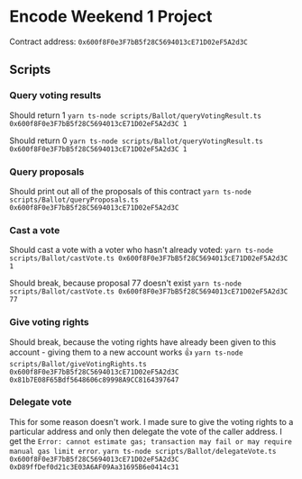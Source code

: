 # Encode Weekend 1 Project

Contract address: `0x600f8F0e3F7bB5f28C5694013cE71D02eF5A2d3C`

## Scripts

### Query voting results

Should return 1
`yarn ts-node scripts/Ballot/queryVotingResult.ts 0x600f8F0e3F7bB5f28C5694013cE71D02eF5A2d3C 1`

Should return 0
`yarn ts-node scripts/Ballot/queryVotingResult.ts 0x600f8F0e3F7bB5f28C5694013cE71D02eF5A2d3C 1`

### Query proposals

Should print out all of the proposals of this contract
`yarn ts-node scripts/Ballot/queryProposals.ts 0x600f8F0e3F7bB5f28C5694013cE71D02eF5A2d3C`

### Cast a vote

Should cast a vote with a voter who hasn't already voted:
`yarn ts-node scripts/Ballot/castVote.ts 0x600f8F0e3F7bB5f28C5694013cE71D02eF5A2d3C 1`

Should break, because proposal 77 doesn't exist
`yarn ts-node scripts/Ballot/castVote.ts 0x600f8F0e3F7bB5f28C5694013cE71D02eF5A2d3C 77`

### Give voting rights

Should break, because the voting rights have already been given to this account - giving them to a new account works 👍 
`yarn ts-node scripts/Ballot/giveVotingRights.ts 0x600f8F0e3F7bB5f28C5694013cE71D02eF5A2d3C 0x81b7E08F65Bdf5648606c89998A9CC8164397647`

### Delegate vote

This for some reason doesn't work. I made sure to give the voting rights to a particular address and only then delegate the vote of the caller address.
I get the `Error: cannot estimate gas; transaction may fail or may require manual gas limit error`.
`yarn ts-node scripts/Ballot/delegateVote.ts 0x600f8F0e3F7bB5f28C5694013cE71D02eF5A2d3C 0xD89ffDef0d21c3E03A6AF09Aa31695B6e0414c31`
